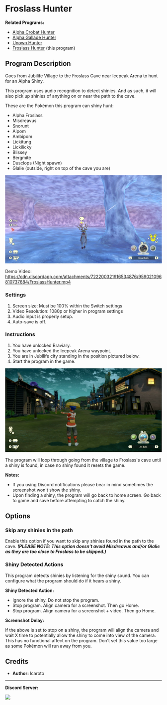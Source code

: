 # Froslass Hunter

**Related Programs:**
- [Alpha Crobat Hunter](AlphaCrobatHunter.md)
- [Alpha Gallade Hunter](AlphaGalladeHunter.md)
- [Unown Hunter](UnownHunter.md) 
- [Froslass Hunter](FroslassHunger.md) (this program)

## Program Description

Goes from Jubilife Village to the Froslass Cave near Icepeak Arena to hunt for an Alpha Shiny.

This program uses audio recognition to detect shinies. And as such, it will also pick up shinies of anything on or near the path to the cave.

These are the Pokémon this program can shiny hunt:
- Alpha Froslass
- Misdreavus
- Snorunt
- Aipom
- Ambipom
- Lickitung
- Lickilicky
- Blissey
- Bergmite
- Dusclops (Night spawn)
- Glalie (outside, right on top of the cave you are)

<img src="images/FroslassHunter-0.png">

Demo Video: https://cdn.discordapp.com/attachments/722200321916534876/959021096810737684/FroslassHunter.mp4


### Settings

1. Screen size: Must be 100% within the Switch settings
2. Video Resolution: 1080p or higher in program settings
3. Audio input is properly setup.
4. Auto-save is off.


### Instructions

1. You have unlocked Braviary.
2. You have unlocked the Icepeak Arena waypoint.
3. You are in Jubilife city standing in the position pictured below.
4. Start the program in the game.

<img src="images/FroslassHunter-1.png">

The program will loop through going from the village to Froslass's cave until a shiny is found, in case no shiny found it resets the game. 

**Notes:**

- If you using Discord notifications please bear in mind sometimes the screenshot won't show the shiny.
- Upon finding a shiny, the program will go back to home screen. Go back to game and save before attempting to catch the shiny. 


## Options

### Skip any shinies in the path

Enable this option if you want to skip any shinies found in the path to the cave. 
_**(PLEASE NOTE: This option doesn't avoid Misdreavus and/or Glalie as they are too close to Froslass to be skipped.)**_

### Shiny Detected Actions

This program detects shinies by listening for the shiny sound. You can configure what the program should do if it hears a shiny.

**Shiny Detected Action:**
- Ignore the shiny. Do not stop the program.
- Stop program. Align camera for a screenshot. Then go Home.
- Stop program. Align camera for a screenshot + video. Then go Home.

**Screenshot Delay:**

If the above is set to stop on a shiny, the program will align the camera and wait X time to potentially allow the shiny to come into view of the camera.
This has no functional affect on the program. Don't set this value too large as some Pokémon will run away from you.


## Credits

- **Author:** lcaroto


<hr>

**Discord Server:** 

[<img src="https://canary.discordapp.com/api/guilds/695809740428673034/widget.png?style=banner2">](https://discord.gg/cQ4gWxN)
